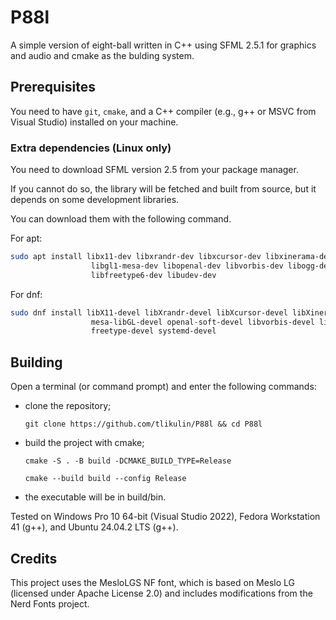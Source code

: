 # P88l
A simple version of eight-ball written in C++ using SFML 2.5.1 for graphics and audio and cmake as the bulding system.

## Prerequisites
You need to have `git`, `cmake`, and a C++ compiler (e.g., g++ or MSVC from Visual Studio) installed on your machine.
### Extra dependencies (Linux only)
You need to download SFML version 2.5 from your package manager.

If you cannot do so, the library will be fetched and built from source, but it depends on some development libraries.

You can download them with the following command.

For apt:

```bash
sudo apt install libx11-dev libxrandr-dev libxcursor-dev libxinerama-dev libxi-dev \ 
                  libgl1-mesa-dev libopenal-dev libvorbis-dev libogg-dev libflac-dev \
                  libfreetype6-dev libudev-dev
```

For dnf:

```bash
sudo dnf install libX11-devel libXrandr-devel libXcursor-devel libXinerama-devel libXi-devel \
                  mesa-libGL-devel openal-soft-devel libvorbis-devel libogg-devel flac-devel \
                  freetype-devel systemd-devel
```

## Building
Open a terminal (or command prompt) and enter the following commands:
- clone the repository;
  
  `git clone https://github.com/tlikulin/P88l && cd P88l`

- build the project with cmake;

  `cmake -S . -B build -DCMAKE_BUILD_TYPE=Release`

  `cmake --build build --config Release`

- the executable will be in build/bin.

Tested on Windows Pro 10 64-bit (Visual Studio 2022), Fedora Workstation 41 (g++), and Ubuntu 24.04.2 LTS (g++). 

## Credits
This project uses the MesloLGS NF font, which is based on Meslo LG (licensed under Apache License 2.0) and includes modifications from the Nerd Fonts project.
